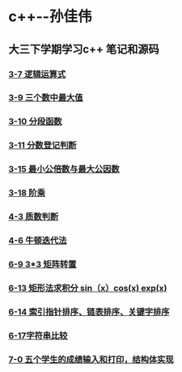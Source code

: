 # c++--孙佳伟
## 大三下学期学习c++ 笔记和源码
### [3-7 逻辑运算式](https://github.com/sinary-sys/c-study/tree/master/code/3-7)
### [3-9 三个数中最大值](https://github.com/sinary-sys/c-study/tree/master/code/3-9)
### [3-10 分段函数](https://github.com/sinary-sys/c-study/tree/master/code/3-10)
### [3-11 分数登记判断](https://github.com/sinary-sys/c-study/tree/master/code/3-11)
### [3-15 最小公倍数与最大公因数](https://github.com/sinary-sys/c-study/tree/master/code/3-15)
### [3-18 阶乘](https://github.com/sinary-sys/c-study/tree/master/code/3-18)
### [4-3 质数判断](https://github.com/sinary-sys/c-study/tree/master/code/4-3)
### [4-6 牛顿迭代法](https://github.com/sinary-sys/CppStudy/tree/master/code/4-6)

### [6-9 3*3 矩阵转置](https://github.com/sinary-sys/CppStudy/tree/master/code/6-9)

### [6-13 矩形法求积分 sin（x）cos(x) exp(x)](https://github.com/sinary-sys/CppStudy/blob/master/code/6-13)

### [6-14 索引指针排序、链表排序、关键字排序](https://github.com/sinary-sys/CppStudy/tree/master/code/6-14)

### [6-17字符串比较](https://github.com/sinary-sys/CppStudy/tree/master/code/6-17)

### [7-0  五个学生的成绩输入和打印，结构体实现](https://github.com/sinary-sys/CppStudy/tree/master/code/7-0)

 